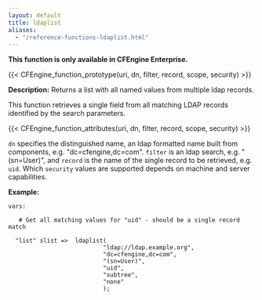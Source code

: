 ```yaml
---
layout: default
title: ldaplist
aliases:
  - "/reference-functions-ldaplist.html"
---
```


**This function is only available in CFEngine Enterprise.**

{{< CFEngine_function_prototype(uri, dn, filter, record, scope, security) >}}

**Description:** Returns a list with all named values from multiple ldap records.

This function retrieves a single field from all matching LDAP records
identified by the search parameters.

{{< CFEngine_function_attributes(uri, dn, filter, record, scope, security) >}}

`dn` specifies the distinguished name, an ldap formatted name built from
components, e.g. "dc=cfengine,dc=com". `filter` is an ldap search, e.g.
"(sn=User)", and `record` is the name of the single record to be retrieved,
e.g. `uid`. Which `security` values are supported depends on machine and
server capabilities.

**Example:**

```cf3 {skip TODO}
vars:

   # Get all matching values for "uid" - should be a single record match

  "list" slist =>  ldaplist(
                           "ldap://ldap.example.org",
                           "dc=cfengine,dc=com",
                           "(sn=User)",
                           "uid",
                           "subtree",
                           "none"
                           );
```
